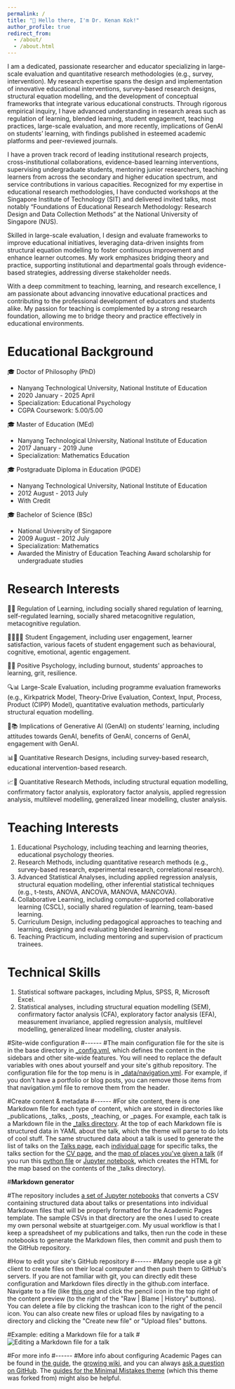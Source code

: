 ```yaml
---
permalink: /
title: "👋 Hello there, I'm Dr. Kenan Kok!"
author_profile: true
redirect_from: 
  - /about/
  - /about.html
---
```


I am a dedicated, passionate researcher and educator specializing in large-scale evaluation and quantitative research methodologies (e.g., survey, intervention). My research expertise spans the design and implementation of innovative educational interventions, survey-based research designs, structural equation modelling, and the development of conceptual frameworks that integrate various educational constructs. Through rigorous empirical inquiry, I have advanced understanding in research areas such as regulation of learning, blended learning, student engagement, teaching practices, large-scale evaluation, and more recently, implications of GenAI on students’ learning, with findings published in esteemed academic platforms and peer-reviewed journals.

I have a proven track record of leading institutional research projects, cross-institutional collaborations, evidence-based learning interventions, supervising undergraduate students, mentoring junior researchers, teaching learners from across the secondary and higher education spectrum, and service contributions in various capacities. Recognized for my expertise in educational research methodologies, I have conducted workshops at the Singapore Institute of Technology (SIT) and delivered invited talks, most notably “Foundations of Educational Research Methodology: Research Design and Data Collection Methods” at the National University of Singapore (NUS).

Skilled in large-scale evaluation, I design and evaluate frameworks to improve educational initiatives, leveraging data-driven insights from structural equation modelling to foster continuous improvement and enhance learner outcomes. My work emphasizes bridging theory and practice, supporting institutional and departmental goals through evidence-based strategies, addressing diverse stakeholder needs.

With a deep commitment to teaching, learning, and research excellence, I am passionate about advancing innovative educational practices and contributing to the professional development of educators and students alike. My passion for teaching is complemented by a strong research foundation, allowing me to bridge theory and practice effectively in educational environments.

Educational Background
======
🎓 Doctor of Philosophy (PhD)
- Nanyang Technological University, National Institute of Education
- 2020 January - 2025 April
- Specialization: Educational Psychology
- CGPA Coursework: 5.00/5.00

🎓 Master of Education (MEd)
- Nanyang Technological University, National Institute of Education
- 2017 January - 2019 June
- Specialization: Mathematics Education

🎓 Postgraduate Diploma in Education (PGDE)
- Nanyang Technological University, National Institute of Education
- 2012 August - 2013 July
- With Credit

🎓 Bachelor of Science (BSc)
- National University of Singapore
- 2009 August - 2012 July
- Specialization: Mathematics
- Awarded the Ministry of Education Teaching Award scholarship for undergraduate studies

Research Interests
======
🧠📖 Regulation of Learning, including socially shared regulation of learning, self-regulated learning, socially shared metacognitive regulation, metacognitive regulation.

🙋‍♂️🙋‍♀️ Student Engagement, including user engagement, learner satisfaction, various facets of student engagement such as behavioural, cognitive, emotional, agentic engagement.

🌻🤝 Positive Psychology, including burnout, students’ approaches to learning, grit, resilience.

🔍📊 Large-Scale Evaluation, including programme evaluation frameworks (e.g., Kirkpatrick Model, Theory-Drive Evaluation, Context, Input, Process, Product (CIPP) Model), quantitative evaluation methods, particularly structural equation modelling.

🤖📚 Implications of Generative AI (GenAI) on students’ learning, including attitudes towards GenAI, benefits of GenAI, concerns of GenAI, engagement with GenAI.

📊📑 Quantitative Research Designs, including survey-based research, educational intervention-based research.

📈🧮 Quantitative Research Methods, including structural equation modelling, confirmatory factor analysis, exploratory factor analysis, applied regression analysis, multilevel modelling, generalized linear modelling, cluster analysis.

Teaching Interests
======
1. Educational Psychology, including teaching and learning theories, educational psychology theories.
2. Research Methods, including quantitative research methods (e.g., survey-based research, experimental research, correlational research).
3. Advanced Statistical Analyses, including applied regression analysis, structural equation modelling, other inferential statistical techniques (e.g., t-tests, ANOVA, ANCOVA, MANOVA, MANCOVA).
4. Collaborative Learning, including computer-supported collaborative learning (CSCL), socially shared regulation of learning, team-based learning.
5. Curriculum Design, including pedagogical approaches to teaching and learning, designing and evaluating blended learning. 
6. Teaching Practicum, including mentoring and supervision of practicum trainees.

Technical Skills
======
1. Statistical software packages, including Mplus, SPSS, R, Microsoft Excel.
2. Statistical analyses, including structural equation modelling (SEM), confirmatory factor analysis (CFA), exploratory factor analysis (EFA), measurement invariance, applied regression analysis, multilevel modelling, generalized linear modelling, cluster analysis.

#Site-wide configuration
#------
#The main configuration file for the site is in the base directory in [_config.yml](https://github.com/academicpages/academicpages.github.io/blob/master/_config.yml), which defines the content in the sidebars and other site-wide features. You will need to replace the default variables with ones about yourself and your site's github repository. The configuration file for the top menu is in [_data/navigation.yml](https://github.com/academicpages/academicpages.github.io/blob/master/_data/navigation.yml). For example, if you don't have a portfolio or blog posts, you can remove those items from that navigation.yml file to remove them from the header. 

#Create content & metadata
#------
#For site content, there is one Markdown file for each type of content, which are stored in directories like _publications, _talks, _posts, _teaching, or _pages. For example, each talk is a Markdown file in the [_talks directory](https://github.com/academicpages/academicpages.github.io/tree/master/_talks). At the top of each Markdown file is structured data in YAML about the talk, which the theme will parse to do lots of cool stuff. The same structured data about a talk is used to generate the list of talks on the [Talks page](https://academicpages.github.io/talks), each [individual page](https://academicpages.github.io/talks/2012-03-01-talk-1) for specific talks, the talks section for the [CV page](https://academicpages.github.io/cv), and the [map of places you've given a talk](https://academicpages.github.io/talkmap.html) (if you run this [python file](https://github.com/academicpages/academicpages.github.io/blob/master/talkmap.py) or [Jupyter notebook](https://github.com/academicpages/academicpages.github.io/blob/master/talkmap.ipynb), which creates the HTML for the map based on the contents of the _talks directory).

#**Markdown generator**

#The repository includes [a set of Jupyter notebooks](https://github.com/academicpages/academicpages.github.io/tree/master/markdown_generator
) that converts a CSV containing structured data about talks or presentations into individual Markdown files that will be properly formatted for the Academic Pages template. The sample CSVs in that directory are the ones I used to create my own personal website at stuartgeiger.com. My usual workflow is that I keep a spreadsheet of my publications and talks, then run the code in these notebooks to generate the Markdown files, then commit and push them to the GitHub repository.

#How to edit your site's GitHub repository
#------
#Many people use a git client to create files on their local computer and then push them to GitHub's servers. If you are not familiar with git, you can directly edit these configuration and Markdown files directly in the github.com interface. Navigate to a file (like [this one](https://github.com/academicpages/academicpages.github.io/blob/master/_talks/2012-03-01-talk-1.md) and click the pencil icon in the top right of the content preview (to the right of the "Raw | Blame | History" buttons). You can delete a file by clicking the trashcan icon to the right of the pencil icon. You can also create new files or upload files by navigating to a directory and clicking the "Create new file" or "Upload files" buttons. 

#Example: editing a Markdown file for a talk
#![Editing a Markdown file for a talk](/images/editing-talk.png)

#For more info
#------
#More info about configuring Academic Pages can be found in [the guide](https://academicpages.github.io/markdown/), the [growing wiki](https://github.com/academicpages/academicpages.github.io/wiki), and you can always [ask a question on GitHub](https://github.com/academicpages/academicpages.github.io/discussions). The [guides for the Minimal Mistakes theme](https://mmistakes.github.io/minimal-mistakes/docs/configuration/) (which this theme was forked from) might also be helpful.
